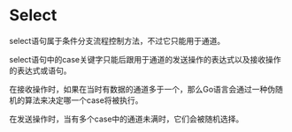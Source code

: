 # Select

select语句属于条件分支流程控制方法，不过它只能用于通道。

select语句中的case关键字只能后跟用于通道的发送操作的表达式以及接收操作的表达式或语句。

在接收操作时，如果在当时有数据的通道多于一个，那么Go语言会通过一种伪随机的算法来决定哪一个case将被执行。

在发送操作时，当有多个case中的通道未满时，它们会被随机选择。